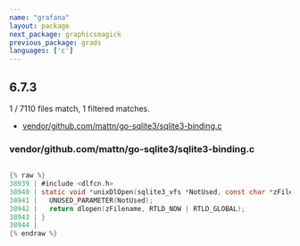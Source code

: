 ```yaml
---
name: "grafana"
layout: package
next_package: graphicsmagick
previous_package: grads
languages: ['c']
---
```

## 6.7.3
1 / 7110 files match, 1 filtered matches.

 - [vendor/github.com/mattn/go-sqlite3/sqlite3-binding.c](#vendorgithubcommattngo-sqlite3sqlite3-bindingc)

### vendor/github.com/mattn/go-sqlite3/sqlite3-binding.c

```c

{% raw %}
38939 | #include <dlfcn.h>
38940 | static void *unixDlOpen(sqlite3_vfs *NotUsed, const char *zFilename){
38941 |   UNUSED_PARAMETER(NotUsed);
38942 |   return dlopen(zFilename, RTLD_NOW | RTLD_GLOBAL);
38943 | }
38944 | 
{% endraw %}

```